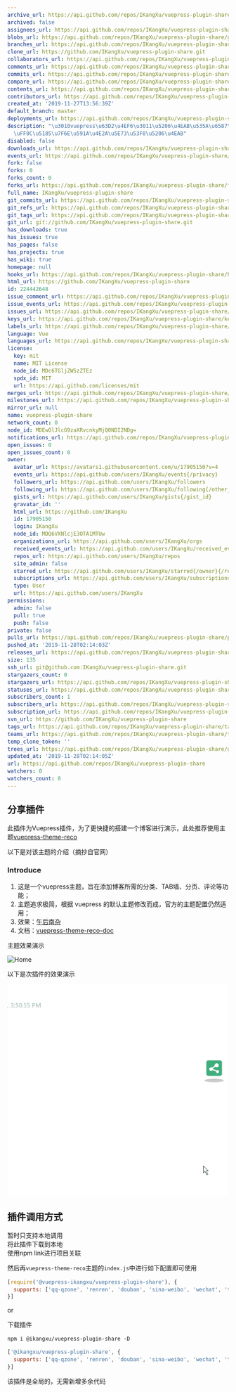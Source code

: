 ```yaml
---
archive_url: https://api.github.com/repos/IKangXu/vuepress-plugin-share/{archive_format}{/ref}
archived: false
assignees_url: https://api.github.com/repos/IKangXu/vuepress-plugin-share/assignees{/user}
blobs_url: https://api.github.com/repos/IKangXu/vuepress-plugin-share/git/blobs{/sha}
branches_url: https://api.github.com/repos/IKangXu/vuepress-plugin-share/branches{/branch}
clone_url: https://github.com/IKangXu/vuepress-plugin-share.git
collaborators_url: https://api.github.com/repos/IKangXu/vuepress-plugin-share/collaborators{/collaborator}
comments_url: https://api.github.com/repos/IKangXu/vuepress-plugin-share/comments{/number}
commits_url: https://api.github.com/repos/IKangXu/vuepress-plugin-share/commits{/sha}
compare_url: https://api.github.com/repos/IKangXu/vuepress-plugin-share/compare/{base}...{head}
contents_url: https://api.github.com/repos/IKangXu/vuepress-plugin-share/contents/{+path}
contributors_url: https://api.github.com/repos/IKangXu/vuepress-plugin-share/contributors
created_at: '2019-11-27T13:56:39Z'
default_branch: master
deployments_url: https://api.github.com/repos/IKangXu/vuepress-plugin-share/deployments
description: "\u3010vuepress\u63D2\u4EF6\u3011\u5206\u4EAB\u535A\u6587\u63D2\u4EF6\
  \uFF0C\u5185\u7F6E\u591A\u4E2A\u5E73\u53F0\u5206\u4EAB"
disabled: false
downloads_url: https://api.github.com/repos/IKangXu/vuepress-plugin-share/downloads
events_url: https://api.github.com/repos/IKangXu/vuepress-plugin-share/events
fork: false
forks: 0
forks_count: 0
forks_url: https://api.github.com/repos/IKangXu/vuepress-plugin-share/forks
full_name: IKangXu/vuepress-plugin-share
git_commits_url: https://api.github.com/repos/IKangXu/vuepress-plugin-share/git/commits{/sha}
git_refs_url: https://api.github.com/repos/IKangXu/vuepress-plugin-share/git/refs{/sha}
git_tags_url: https://api.github.com/repos/IKangXu/vuepress-plugin-share/git/tags{/sha}
git_url: git://github.com/IKangXu/vuepress-plugin-share.git
has_downloads: true
has_issues: true
has_pages: false
has_projects: true
has_wiki: true
homepage: null
hooks_url: https://api.github.com/repos/IKangXu/vuepress-plugin-share/hooks
html_url: https://github.com/IKangXu/vuepress-plugin-share
id: 224442648
issue_comment_url: https://api.github.com/repos/IKangXu/vuepress-plugin-share/issues/comments{/number}
issue_events_url: https://api.github.com/repos/IKangXu/vuepress-plugin-share/issues/events{/number}
issues_url: https://api.github.com/repos/IKangXu/vuepress-plugin-share/issues{/number}
keys_url: https://api.github.com/repos/IKangXu/vuepress-plugin-share/keys{/key_id}
labels_url: https://api.github.com/repos/IKangXu/vuepress-plugin-share/labels{/name}
language: Vue
languages_url: https://api.github.com/repos/IKangXu/vuepress-plugin-share/languages
license:
  key: mit
  name: MIT License
  node_id: MDc6TGljZW5zZTEz
  spdx_id: MIT
  url: https://api.github.com/licenses/mit
merges_url: https://api.github.com/repos/IKangXu/vuepress-plugin-share/merges
milestones_url: https://api.github.com/repos/IKangXu/vuepress-plugin-share/milestones{/number}
mirror_url: null
name: vuepress-plugin-share
network_count: 0
node_id: MDEwOlJlcG9zaXRvcnkyMjQ0NDI2NDg=
notifications_url: https://api.github.com/repos/IKangXu/vuepress-plugin-share/notifications{?since,all,participating}
open_issues: 0
open_issues_count: 0
owner:
  avatar_url: https://avatars1.githubusercontent.com/u/17905150?v=4
  events_url: https://api.github.com/users/IKangXu/events{/privacy}
  followers_url: https://api.github.com/users/IKangXu/followers
  following_url: https://api.github.com/users/IKangXu/following{/other_user}
  gists_url: https://api.github.com/users/IKangXu/gists{/gist_id}
  gravatar_id: ''
  html_url: https://github.com/IKangXu
  id: 17905150
  login: IKangXu
  node_id: MDQ6VXNlcjE3OTA1MTUw
  organizations_url: https://api.github.com/users/IKangXu/orgs
  received_events_url: https://api.github.com/users/IKangXu/received_events
  repos_url: https://api.github.com/users/IKangXu/repos
  site_admin: false
  starred_url: https://api.github.com/users/IKangXu/starred{/owner}{/repo}
  subscriptions_url: https://api.github.com/users/IKangXu/subscriptions
  type: User
  url: https://api.github.com/users/IKangXu
permissions:
  admin: false
  pull: true
  push: false
private: false
pulls_url: https://api.github.com/repos/IKangXu/vuepress-plugin-share/pulls{/number}
pushed_at: '2019-11-28T02:14:03Z'
releases_url: https://api.github.com/repos/IKangXu/vuepress-plugin-share/releases{/id}
size: 135
ssh_url: git@github.com:IKangXu/vuepress-plugin-share.git
stargazers_count: 0
stargazers_url: https://api.github.com/repos/IKangXu/vuepress-plugin-share/stargazers
statuses_url: https://api.github.com/repos/IKangXu/vuepress-plugin-share/statuses/{sha}
subscribers_count: 1
subscribers_url: https://api.github.com/repos/IKangXu/vuepress-plugin-share/subscribers
subscription_url: https://api.github.com/repos/IKangXu/vuepress-plugin-share/subscription
svn_url: https://github.com/IKangXu/vuepress-plugin-share
tags_url: https://api.github.com/repos/IKangXu/vuepress-plugin-share/tags
teams_url: https://api.github.com/repos/IKangXu/vuepress-plugin-share/teams
temp_clone_token: ''
trees_url: https://api.github.com/repos/IKangXu/vuepress-plugin-share/git/trees{/sha}
updated_at: '2019-11-28T02:14:05Z'
url: https://api.github.com/repos/IKangXu/vuepress-plugin-share
watchers: 0
watchers_count: 0
---
```


## 分享插件

此插件为Vuepress插件，为了更快捷的搭建一个博客进行演示，此处推荐使用主题[vuepress-theme-reco](https://github.com/vuepress-reco/vuepress-theme-reco)

以下是对该主题的介绍（摘抄自官网）

### Introduce

1. 这是一个vuepress主题，旨在添加博客所需的分类、TAB墙、分页、评论等功能；
2. 主题追求极简，根据 vuepress 的默认主题修改而成，官方的主题配置仍然适用；
3. 效果：[午后南杂](https://www.recoluan.com) 
4. 文档：[vuepress-theme-reco-doc](https://vuepress-theme-reco.recoluan.com)

主题效果演示

![Home](https://github.com/vuepress-reco/vuepress-theme-reco/raw/develop/images/home-blog.png)


以下是次插件的效果演示

![插件效果演示](https://raw.githubusercontent.com/IKangXu/vuepress-plugin-share/master/assets/img/share.gif)

## 插件调用方式

暂时只支持本地调用  
将此插件下载到本地  
使用npm link进行项目关联

然后再`vuepress-theme-reco`主题的`index.js`中进行如下配置即可使用

```js
[require('@vuepress-ikangxu/vuepress-plugin-share'), {
  supports: ['qq-qzone', 'renren', 'douban', 'sina-weibo', 'wechat', 'tieba-baidu', 'qq']
}]
```

or

下载插件

```shell
npm i @ikangxu/vuepress-plugin-share -D
```

```js
['@ikangxu/vuepress-plugin-share', {
  supports: ['qq-qzone', 'renren', 'douban', 'sina-weibo', 'wechat', 'tieba-baidu', 'qq']
}]
```

该插件是全局的，无需新增多余代码